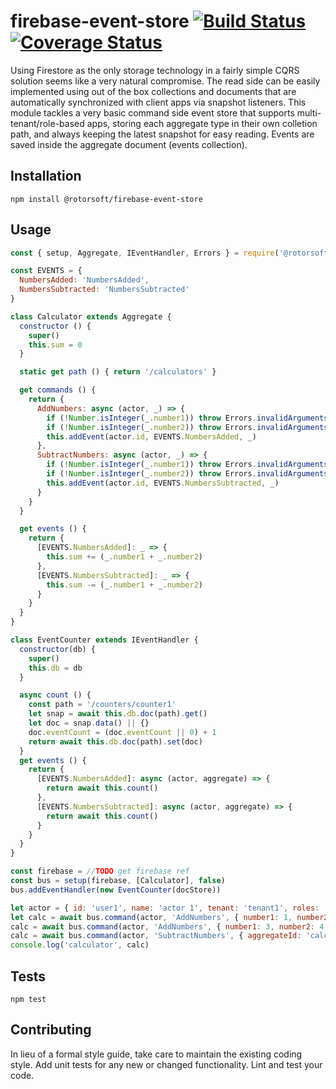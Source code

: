 firebase-event-store [![Build Status](https://travis-ci.org/Rotorsoft/firebase-event-store.svg?branch=master)](https://travis-ci.org/Rotorsoft/firebase-event-store) [![Coverage Status](https://coveralls.io/repos/github/Rotorsoft/firebase-event-store/badge.svg?branch=master)](https://coveralls.io/github/Rotorsoft/firebase-event-store?branch=master)
=========

Using Firestore as the only storage technology in a fairly simple CQRS solution seems like a very natural compromise. The read side can be easily implemented using out of the box collections and documents that are automatically synchronized with client apps via snapshot listeners. This module tackles a very basic command side event store that supports multi-tenant/role-based apps, storing each aggregate type in their own colletion path, and always keeping the latest snapshot for easy reading. Events are saved inside the aggregate document (events collection).

## Installation

  `npm install @rotorsoft/firebase-event-store`

## Usage

```javascript
const { setup, Aggregate, IEventHandler, Errors } = require('@rotorsoft/firebase-event-store')

const EVENTS = {
  NumbersAdded: 'NumbersAdded',
  NumbersSubtracted: 'NumbersSubtracted'
}

class Calculator extends Aggregate {
  constructor () {
    super()
    this.sum = 0
  }

  static get path () { return '/calculators' }

  get commands () { 
    return { 
      AddNumbers: async (actor, _) => {
        if (!Number.isInteger(_.number1)) throw Errors.invalidArguments('number1')
        if (!Number.isInteger(_.number2)) throw Errors.invalidArguments('number2')
        this.addEvent(actor.id, EVENTS.NumbersAdded, _)
      },
      SubtractNumbers: async (actor, _) => {
        if (!Number.isInteger(_.number1)) throw Errors.invalidArguments('number1')
        if (!Number.isInteger(_.number2)) throw Errors.invalidArguments('number2')
        this.addEvent(actor.id, EVENTS.NumbersSubtracted, _)
      }
    }
  }

  get events () {
    return { 
      [EVENTS.NumbersAdded]: _ => {
        this.sum += (_.number1 + _.number2)
      },
      [EVENTS.NumbersSubtracted]: _ => {
        this.sum -= (_.number1 + _.number2)
      }
    }
  }
}

class EventCounter extends IEventHandler {
  constructor(db) {
    super()
    this.db = db
  }

  async count () {
    const path = '/counters/counter1'
    let snap = await this.db.doc(path).get()
    let doc = snap.data() || {}
    doc.eventCount = (doc.eventCount || 0) + 1
    return await this.db.doc(path).set(doc)
  }
  get events () {
    return {
      [EVENTS.NumbersAdded]: async (actor, aggregate) => {
        return await this.count()
      },
      [EVENTS.NumbersSubtracted]: async (actor, aggregate) => {
        return await this.count()
      }
    }
  } 
}

const firebase = //TODO get firebase ref
const bus = setup(firebase, [Calculator], false)
bus.addEventHandler(new EventCounter(docStore))

let actor = { id: 'user1', name: 'actor 1', tenant: 'tenant1', roles: ['manager', 'user'] }
let calc = await bus.command(actor, 'AddNumbers', { number1: 1, number2: 2, aggregateId: 'calc1' })
calc = await bus.command(actor, 'AddNumbers', { number1: 3, number2: 4, aggregateId: calc.aggregateId, expectedVersion: calc.aggregateVersion })
calc = await bus.command(actor, 'SubtractNumbers', { aggregateId: 'calc1', number1: 1, number2: 1 })
console.log('calculator', calc)
```

## Tests

  `npm test`

## Contributing

In lieu of a formal style guide, take care to maintain the existing coding style. Add unit tests for any new or changed functionality. Lint and test your code.
